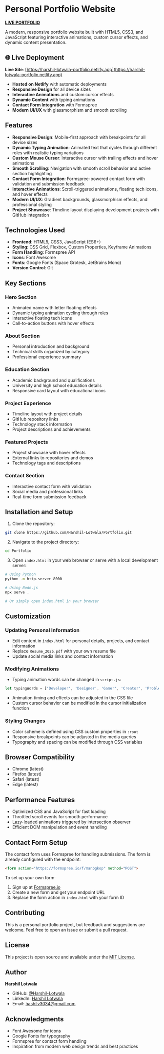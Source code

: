 # Personal Portfolio Website

 **[LIVE PORTFOLIO](https://harshil-lotwala-portfolio.netlify.app)** 

A modern, responsive portfolio website built with HTML5, CSS3, and JavaScript featuring interactive animations, custom cursor effects, and dynamic content presentation.

## 🌐 Live Deployment

**Live Site**: [https://harshil-lotwala-portfolio.netlify.app](https://harshil-lotwala-portfolio.netlify.app)

-  **Hosted on Netlify** with automatic deployments
-  **Responsive Design** for all device sizes
-  **Interactive Animations** and custom cursor effects
-  **Dynamic Content** with typing animations
-  **Contact Form Integration** with Formspree
-  **Modern UI/UX** with glassmorphism and smooth scrolling

## Features

- **Responsive Design**: Mobile-first approach with breakpoints for all device sizes
- **Dynamic Typing Animation**: Animated text that cycles through different roles with realistic typing variations
- **Custom Mouse Cursor**: Interactive cursor with trailing effects and hover animations
- **Smooth Scrolling**: Navigation with smooth scroll behavior and active section highlighting
- **Contact Form Integration**: Formspree-powered contact form with validation and submission feedback
- **Interactive Animations**: Scroll-triggered animations, floating tech icons, and hover effects
- **Modern UI/UX**: Gradient backgrounds, glassmorphism effects, and professional styling
- **Project Showcase**: Timeline layout displaying development projects with GitHub integration

## Technologies Used

- **Frontend**: HTML5, CSS3, JavaScript (ES6+)
- **Styling**: CSS Grid, Flexbox, Custom Properties, Keyframe Animations
- **Form Handling**: Formspree API
- **Icons**: Font Awesome
- **Fonts**: Google Fonts (Space Grotesk, JetBrains Mono)
- **Version Control**: Git

## Key Sections

### Hero Section
- Animated name with letter floating effects
- Dynamic typing animation cycling through roles
- Interactive floating tech icons
- Call-to-action buttons with hover effects

### About Section
- Personal introduction and background
- Technical skills organized by category
- Professional experience summary

### Education Section
- Academic background and qualifications
- University and high school education details
- Responsive card layout with educational icons

### Project Experience
- Timeline layout with project details
- GitHub repository links
- Technology stack information
- Project descriptions and achievements

### Featured Projects
- Project showcase with hover effects
- External links to repositories and demos
- Technology tags and descriptions

### Contact Section
- Interactive contact form with validation
- Social media and professional links
- Real-time form submission feedback

## Installation and Setup

1. Clone the repository:
```bash
git clone https://github.com/Harshil-Lotwala/Portfolio.git
```

2. Navigate to the project directory:
```bash
cd Portfolio
```

3. Open `index.html` in your web browser or serve with a local development server:
```bash
# Using Python
python -m http.server 8000

# Using Node.js
npx serve .

# Or simply open index.html in your browser
```

## Customization

### Updating Personal Information
- Edit content in `index.html` for personal details, projects, and contact information
- Replace `Resume_2025.pdf` with your own resume file
- Update social media links and contact information

### Modifying Animations
- Typing animation words can be changed in `script.js`:
```javascript
let typingWords = ['Developer', 'Designer', 'Gamer', 'Creator', 'Problem Solver', 'Tech Enthusiast'];
```

- Animation timing and effects can be adjusted in the CSS file
- Custom cursor behavior can be modified in the cursor initialization function

### Styling Changes
- Color scheme is defined using CSS custom properties in `:root`
- Responsive breakpoints can be adjusted in the media queries
- Typography and spacing can be modified through CSS variables

## Browser Compatibility

- Chrome (latest)
- Firefox (latest)
- Safari (latest)
- Edge (latest)

## Performance Features

- Optimized CSS and JavaScript for fast loading
- Throttled scroll events for smooth performance
- Lazy-loaded animations triggered by intersection observer
- Efficient DOM manipulation and event handling

## Contact Form Setup

The contact form uses Formspree for handling submissions. The form is already configured with the endpoint:

```html
<form action="https://formspree.io/f/manbgkop" method="POST">
```

To set up your own form:
1. Sign up at [Formspree.io](https://formspree.io)
2. Create a new form and get your endpoint URL
3. Replace the form action in `index.html` with your form ID

## Contributing

This is a personal portfolio project, but feedback and suggestions are welcome. Feel free to open an issue or submit a pull request.

## License

This project is open source and available under the [MIT License](LICENSE).

## Author

**Harshil Lotwala**
- GitHub: [@Harshil-Lotwala](https://github.com/Harshil-Lotwala)
- LinkedIn: [Harshil Lotwala](https://www.linkedin.com/in/harshil-lotwala)
- Email: hashilv3034@gmail.com

## Acknowledgments

- Font Awesome for icons
- Google Fonts for typography
- Formspree for contact form handling
- Inspiration from modern web design trends and best practices
